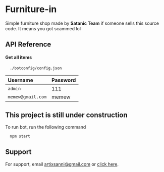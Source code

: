 
# Furniture-in

Simple furniture shop made by **Satanic Team**
if someone sells this source code. It means you got scammed lol


## API Reference

#### Get all items

```txt
  ./botconfig/config.json
```

| Username | Password                |
| :-------- | :------------------------- |
| `admin` | 111 |
| `memew@gmail.com`      |memew |


## This project is still under construction

To run bot, run the following command

```bash
  npm start
```


## Support

For support, email artixsanni@gmail.com or [click here]( https://discord.gg/Hyn9pqkBAf ).

